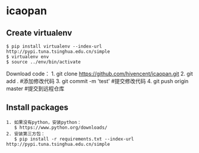# icaopan



Create virtualenv
-----------------
    $ pip install virtualenv --index-url http://pypi.tuna.tsinghua.edu.cn/simple
    $ virtualenv env
    $ source ../env/bin/activate


Download code：
    1. git clone https://github.com/hivencent/icaopan.git
    2. git add .       #添加修改代码
    3. git commit -m 'test'        #提交修改代码
    4. git push origin master          #提交到远程仓库


Install packages
-----------------
    1. 如果没有python，安装python：
       $ https://www.python.org/downloads/
    2. 安装第三方包：
       $ pip install -r requirements.txt --index-url http://pypi.tuna.tsinghua.edu.cn/simple





